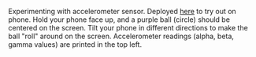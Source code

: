 Experimenting with accelerometer sensor. Deployed <a href='https://bebebebebe.github.io/accel/'>here</a> to try out on phone.
Hold your phone face up, and a purple ball (circle) should be centered on the screen. Tilt your phone in different directions to make the ball "roll" around on the screen. Accelerometer readings (alpha, beta, gamma values) are printed in the top left.